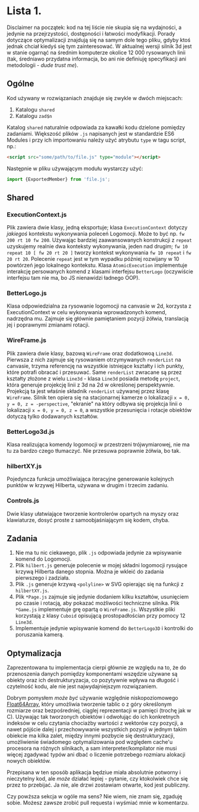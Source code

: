 # Lista 1.

Disclaimer na początek: kod na tej liście nie skupia się na wydajności, a jedynie na przejrzystości, dostępności i łatwości modyfikacji. Porady dotyczące optymalizacji znajdują się na samym dole tego pliku, gdyby ktoś jednak chciał kiedyś się tym zainteresować. W aktualnej wersji silnik 3d jest w stanie ogarnąć na średnim komputerze okolice 12 000 rysowanych linii (tak, średniawo przydatna informacja, bo ani nie definiuję specyfikacji ani metodologii - _dude trust me_).

## Ogólne
Kod używany w rozwiązaniach znajduje się zwykle w dwóch miejscach:
1. Katalogu `shared`
2. Katalogu `zad$n`

Katalog `shared` naturalnie odpowiada za kawałki kodu dzielone pomiędzy zadaniami. Większość plików `.js` napisanych jest w standardzie ES6 Modules i przy ich importowaniu należy użyć atrybutu `type` w tagu script, np.:
```html
<script src="some/path/to/file.js" type="module"></script>
```
Następnie w pliku używającym modułu wystarczy użyć:
```js
import {ExportedMember} from 'file.js';
```

## Shared
### ExecutionContext.js
Plik zawiera dwie klasy, jedną eksportuje; klasa `ExecutionContext` dotyczy _jakiegoś_ kontekstu wykonywania poleceń Logomocji. Może to być np. `fw 200 rt 10 fw 200`. Używając bardziej zaawansowanych konstrukcji z `repeat` uzyskujemy realnie dwa konteksty wykonywania, jeden nad drugim; `fw 10 repeat 10 [ fw 20 rt 20 ]` tworzy kontekst wykonywania `fw 10 repeat` i `fw 20 rt 20`. Polecenie `repeat` jest w tym wypadku później rozwijany w 10 powtórzeń jego lokalnego kontekstu. Klasa `AtomicExecution` implementuje interakcję persowanych komend z klasami interfejsu `BetterLogo` (oczywiście interfejsu tam nie ma, bo JS nienawidzi ładnego OOP).

### BetterLogo.js
Klasa odpowiedzialna za rysowanie logomocji na canvasie w 2d, korzysta z ExecutionContext w celu wykonywania wprowadzonych komend, nadrzędna mu. Zajmuje się głównie pamiętaniem pozycji żółwia, translacją jej i poprawnymi zmianami rotacji.

### WireFrame.js
Plik zawiera dwie klasy, bazową `WireFrame` oraz dodatkowoą `Line3d`. Pierwsza z nich zajmuje się rysowaniem otrzymywanych `renderList` na canvasie, trzyma referencję na wszystkie istniejące kształty i ich punkty, które potrafi obracać i przesuwać. Same `renderList` zwracane są przez kształty złożone z wielu `Line3d` - klasa `Line3d` posiada metodę `project`, która generuje projekcję linii z 3d na 2d w określonej perspektywnie. Projekcją ta jest właśnie składnik `renderList` używanej przez klasę `WireFrame`. Silnik ten opiera się na stacjonarnej kamerze o lokalizacji `x = 0, y = 0, z = -perspective`, "ekranie" na który odbywa się projekcja linii o lokalizacji `x = 0, y = 0, z = 0`, a wszystkie przesunięcia i rotacje obiektów dotyczą tylko dodawanych kształtów.

### BetterLogo3d.js
Klasa realizująca komendy logomocji w przestrzeni trójwymiarowej, nie ma tu za bardzo czego tłumaczyć. Nie przesuwa poprawnie żółwia, bo tak.

### hilbertXY.js
Pojedyncza funkcja umożliwiająca iteracyjne generowanie kolejnych punktów w krzywej Hilberta, używana w drugim i trzecim zadaniu.

### Controls.js
Dwie klasy ułatwiające tworzenie kontrolerów opartych na myszy oraz klawiaturze, dosyć proste z samoobjaśniającym się kodem, chyba.

## Zadania

1. Nie ma tu nic ciekawego, plik `.js` odpowiada jedynie za wpisywanie komend do Logomocji.
2. Plik `hilbert.js` generuje polecenie w mojej składni logomocji rysujące krzywą Hilberta danego stopnia. Można je wkleić do zadania pierwszego i zadziała.
3. Plik `.js` generuje krzywą `<polyline>` w SVG opierając się na funkcji z `hilbertXY.js`.
4. Plik `*Page.js` zajmuje się jedynie dodaniem kilku kształtów, usunięciem po czasie i rotacją, aby pokazać możliwości techniczne silnika. Plik `*Game.js` implementuje grę opartą o `WireFrame.js`. Wszystkie pliki korzystają z klasy `Cuboid` opisującą prostopadłościan przy pomocy 12 `Line3d`.
5. Implementuje jedynie wpisywanie komend do `BetterLogo3D` i kontrolki do poruszania kamerą.

## Optymalizacja
Zaprezentowana tu implementacja cierpi głównie ze względu na to, że do przenoszenia danych pomiędzy komponentami wszędzie używane są obiekty oraz ich destrukturyzacja, co pozytywnie wpływa na długość i czytelność kodu, ale nie jest najwydajniejszym rozwiązaniem.

Dobrym pomysłem _może być_ używanie względnie niskopoziomowego [Float64Array](https://developer.mozilla.org/en-US/docs/Web/JavaScript/Reference/Global_Objects/Float64Array), który umożliwia tworzenie tablic o z góry określonym rozmiarze oraz bezpośredniej, ciąglej reprezentacji w pamięci (trochę jak w C). Używając tak tworzonych obiektów i odwołując do ich konkretnych indeksów w celu czytania chociażby wartości z wektorów czy pozycji, a nawet pójście dalej i przechowywanie wszystkich pozycji w jednym takim obiekcie ma kilka zalet, między innymi pozbycie się destrukturyzacji, umożliwienie świadomego optymalizowania pod względem cache'u procesora na różnych silnikach, a sam interpreter/kompilator nie musi więcej zgadywać typów ani dbać o liczenie potrzebego rozmiaru alokacji nowych obiektów.

Przepisana w ten sposób aplikacja będziue miała absolutnie potworny i nieczytelny kod, ale _może_ działać lepiej - pytanie, czy ktokolwiek chce się przez to przebijać. Ja nie, ale drzwi zostawiam otwarte, kod jest publiczny.

Czy powższa sekcja w ogóle ma sens? Nie wiem, nie znam się, zgaduję sobie. Możesz zawsze zrobić pull requesta i wyśmiać mnie w komentarzu.